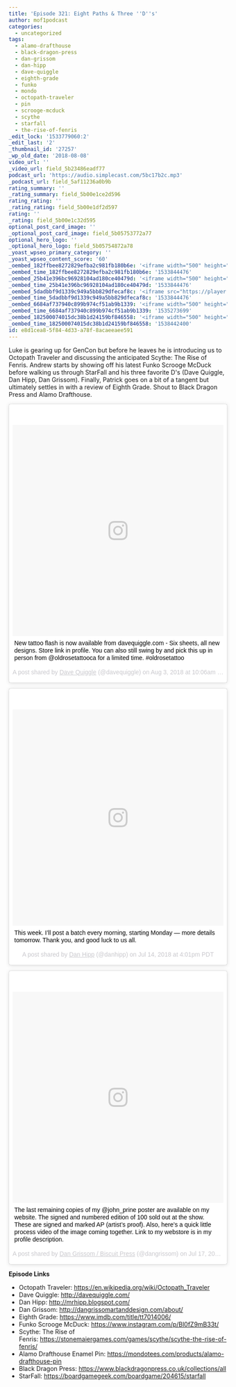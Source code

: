 ```yaml
---
title: 'Episode 321: Eight Paths & Three ''D''s'
author: mof1podcast
categories:
  - uncategorized
tags:
  - alamo-drafthouse
  - black-dragon-press
  - dan-grissom
  - dan-hipp
  - dave-quiggle
  - eighth-grade
  - funko
  - mondo
  - octopath-traveler
  - pin
  - scrooge-mcduck
  - scythe
  - starfall
  - the-rise-of-fenris
_edit_lock: '1533779060:2'
_edit_last: '2'
_thumbnail_id: '27257'
_wp_old_date: '2018-08-08'
video_url: ''
_video_url: field_5b23486eadf77
podcast_url: 'https://audio.simplecast.com/5bc17b2c.mp3'
_podcast_url: field_5af11236a0b9b
rating_summary: ''
_rating_summary: field_5b00e1ce2d596
rating_rating: ''
_rating_rating: field_5b00e1df2d597
rating: ''
_rating: field_5b00e1c32d595
optional_post_card_image: ''
_optional_post_card_image: field_5b05753772a77
optional_hero_logo: ''
_optional_hero_logo: field_5b05754872a78
_yoast_wpseo_primary_category: ''
_yoast_wpseo_content_score: '60'
_oembed_182ffbee8272829efba2c981fb180b6e: '<iframe width="500" height="281" src="https://www.youtube.com/embed/Seg_yBYPjG4?feature=oembed" frameborder="0" allow="autoplay; encrypted-media" allowfullscreen></iframe>'
_oembed_time_182ffbee8272829efba2c981fb180b6e: '1533844476'
_oembed_25b41e396bc96928104ad180ce40479d: '<iframe width="500" height="281" src="https://www.youtube.com/embed/MFWF9dU5Zc0?feature=oembed" frameborder="0" allow="autoplay; encrypted-media" allowfullscreen></iframe>'
_oembed_time_25b41e396bc96928104ad180ce40479d: '1533844476'
_oembed_5dadbbf9d1339c949a5bb829dfecaf8c: '<iframe src="https://player.vimeo.com/video/8386027?app_id=122963" width="500" height="281" frameborder="0" title="Alien for Christmas" webkitallowfullscreen mozallowfullscreen allowfullscreen></iframe>'
_oembed_time_5dadbbf9d1339c949a5bb829dfecaf8c: '1533844476'
_oembed_6684af737940c899b974cf51ab9b1339: '<iframe width="500" height="281" src="https://www.youtube.com/embed/gp-8oB53P7k?feature=oembed" frameborder="0" allow="autoplay; encrypted-media" allowfullscreen></iframe>'
_oembed_time_6684af737940c899b974cf51ab9b1339: '1535273699'
_oembed_182500074015dc38b1d24159bf846558: '<iframe width="500" height="281" src="https://www.youtube.com/embed/USPd0vX2sdc?feature=oembed" frameborder="0" allow="autoplay; encrypted-media" allowfullscreen></iframe>'
_oembed_time_182500074015dc38b1d24159bf846558: '1538442400'
id: e8d1cea8-5f84-4d33-a78f-8acaeeaee591
---
```

<p>Luke is gearing up for GenCon but before he leaves he is introducing us to Octopath Traveler and discussing the anticipated Scythe: The Rise of Fenris. Andrew starts by showing off his latest Funko Scrooge McDuck before walking us through StarFall and his three favorite D's (Dave Quiggle, Dan Hipp, Dan Grissom). Finally, Patrick goes on a bit of a tangent but ultimately settles in with a review of Eighth Grade. Shout to Black Dragon Press and Alamo Drafthouse.</p>
<blockquote class="instagram-media" data-instgrm-captioned data-instgrm-permalink="https://www.instagram.com/p/BmBkaJpjcjr/?utm_source=ig_embed" data-instgrm-version="9" style=" background:#FFF; border:0; border-radius:3px; box-shadow:0 0 1px 0 rgba(0,0,0,0.5),0 1px 10px 0 rgba(0,0,0,0.15); margin: 1px; max-width:540px; min-width:326px; padding:0; width:99.375%; width:-webkit-calc(100% - 2px); width:calc(100% - 2px);">
<div style="padding:8px;">
<div style=" background:#F8F8F8; line-height:0; margin-top:40px; padding:50.0% 0; text-align:center; width:100%;">
<div style=" background:url(data:image/png;base64,iVBORw0KGgoAAAANSUhEUgAAACwAAAAsCAMAAAApWqozAAAABGdBTUEAALGPC/xhBQAAAAFzUkdCAK7OHOkAAAAMUExURczMzPf399fX1+bm5mzY9AMAAADiSURBVDjLvZXbEsMgCES5/P8/t9FuRVCRmU73JWlzosgSIIZURCjo/ad+EQJJB4Hv8BFt+IDpQoCx1wjOSBFhh2XssxEIYn3ulI/6MNReE07UIWJEv8UEOWDS88LY97kqyTliJKKtuYBbruAyVh5wOHiXmpi5we58Ek028czwyuQdLKPG1Bkb4NnM+VeAnfHqn1k4+GPT6uGQcvu2h2OVuIf/gWUFyy8OWEpdyZSa3aVCqpVoVvzZZ2VTnn2wU8qzVjDDetO90GSy9mVLqtgYSy231MxrY6I2gGqjrTY0L8fxCxfCBbhWrsYYAAAAAElFTkSuQmCC); display:block; height:44px; margin:0 auto -44px; position:relative; top:-22px; width:44px;"></div>
</div>
<p style=" margin:8px 0 0 0; padding:0 4px;"> <a href="https://www.instagram.com/p/BmBkaJpjcjr/?utm_source=ig_embed" style=" color:#000; font-family:Arial,sans-serif; font-size:14px; font-style:normal; font-weight:normal; line-height:17px; text-decoration:none; word-wrap:break-word;" target="_blank">New tattoo flash is now available from davequiggle.com - Six sheets, all new designs. Store link in profile. You can also still swing by and pick this up in person from @oldrosetattooca for a limited time. #oldrosetattoo</a></p>
<p style=" color:#c9c8cd; font-family:Arial,sans-serif; font-size:14px; line-height:17px; margin-bottom:0; margin-top:8px; overflow:hidden; padding:8px 0 7px; text-align:center; text-overflow:ellipsis; white-space:nowrap;">A post shared by <a href="https://www.instagram.com/davequiggle/?utm_source=ig_embed" style=" color:#c9c8cd; font-family:Arial,sans-serif; font-size:14px; font-style:normal; font-weight:normal; line-height:17px;" target="_blank"> Dave Quiggle</a> (@davequiggle) on <time style=" font-family:Arial,sans-serif; font-size:14px; line-height:17px;" datetime="2018-08-03T17:06:36+00:00">Aug 3, 2018 at 10:06am PDT</time></p>
</div>
</blockquote>
<p> <script async defer src="//www.instagram.com/embed.js"></script></p>
<blockquote class="instagram-media" data-instgrm-captioned data-instgrm-permalink="https://www.instagram.com/p/BlOtF94FcAQ/?utm_source=ig_embed" data-instgrm-version="9" style=" background:#FFF; border:0; border-radius:3px; box-shadow:0 0 1px 0 rgba(0,0,0,0.5),0 1px 10px 0 rgba(0,0,0,0.15); margin: 1px; max-width:540px; min-width:326px; padding:0; width:99.375%; width:-webkit-calc(100% - 2px); width:calc(100% - 2px);">
<div style="padding:8px;">
<div style=" background:#F8F8F8; line-height:0; margin-top:40px; padding:51.24999999999999% 0; text-align:center; width:100%;">
<div style=" background:url(data:image/png;base64,iVBORw0KGgoAAAANSUhEUgAAACwAAAAsCAMAAAApWqozAAAABGdBTUEAALGPC/xhBQAAAAFzUkdCAK7OHOkAAAAMUExURczMzPf399fX1+bm5mzY9AMAAADiSURBVDjLvZXbEsMgCES5/P8/t9FuRVCRmU73JWlzosgSIIZURCjo/ad+EQJJB4Hv8BFt+IDpQoCx1wjOSBFhh2XssxEIYn3ulI/6MNReE07UIWJEv8UEOWDS88LY97kqyTliJKKtuYBbruAyVh5wOHiXmpi5we58Ek028czwyuQdLKPG1Bkb4NnM+VeAnfHqn1k4+GPT6uGQcvu2h2OVuIf/gWUFyy8OWEpdyZSa3aVCqpVoVvzZZ2VTnn2wU8qzVjDDetO90GSy9mVLqtgYSy231MxrY6I2gGqjrTY0L8fxCxfCBbhWrsYYAAAAAElFTkSuQmCC); display:block; height:44px; margin:0 auto -44px; position:relative; top:-22px; width:44px;"></div>
</div>
<p style=" margin:8px 0 0 0; padding:0 4px;"> <a href="https://www.instagram.com/p/BlOtF94FcAQ/?utm_source=ig_embed" style=" color:#000; font-family:Arial,sans-serif; font-size:14px; font-style:normal; font-weight:normal; line-height:17px; text-decoration:none; word-wrap:break-word;" target="_blank">This week. I’ll post a batch every morning, starting Monday — more details tomorrow. Thank you, and good luck to us all.</a></p>
<p style=" color:#c9c8cd; font-family:Arial,sans-serif; font-size:14px; line-height:17px; margin-bottom:0; margin-top:8px; overflow:hidden; padding:8px 0 7px; text-align:center; text-overflow:ellipsis; white-space:nowrap;">A post shared by <a href="https://www.instagram.com/danhipp/?utm_source=ig_embed" style=" color:#c9c8cd; font-family:Arial,sans-serif; font-size:14px; font-style:normal; font-weight:normal; line-height:17px;" target="_blank"> Dan Hipp</a> (@danhipp) on <time style=" font-family:Arial,sans-serif; font-size:14px; line-height:17px;" datetime="2018-07-14T23:01:14+00:00">Jul 14, 2018 at 4:01pm PDT</time></p>
</div>
</blockquote>
<p> <script async defer src="//www.instagram.com/embed.js"></script></p>
<blockquote class="instagram-media" data-instgrm-captioned data-instgrm-permalink="https://www.instagram.com/p/BlVpaezhC0Y/?utm_source=ig_embed" data-instgrm-version="9" style=" background:#FFF; border:0; border-radius:3px; box-shadow:0 0 1px 0 rgba(0,0,0,0.5),0 1px 10px 0 rgba(0,0,0,0.15); margin: 1px; max-width:540px; min-width:326px; padding:0; width:99.375%; width:-webkit-calc(100% - 2px); width:calc(100% - 2px);">
<div style="padding:8px;">
<div style=" background:#F8F8F8; line-height:0; margin-top:40px; padding:50% 0; text-align:center; width:100%;">
<div style=" background:url(data:image/png;base64,iVBORw0KGgoAAAANSUhEUgAAACwAAAAsCAMAAAApWqozAAAABGdBTUEAALGPC/xhBQAAAAFzUkdCAK7OHOkAAAAMUExURczMzPf399fX1+bm5mzY9AMAAADiSURBVDjLvZXbEsMgCES5/P8/t9FuRVCRmU73JWlzosgSIIZURCjo/ad+EQJJB4Hv8BFt+IDpQoCx1wjOSBFhh2XssxEIYn3ulI/6MNReE07UIWJEv8UEOWDS88LY97kqyTliJKKtuYBbruAyVh5wOHiXmpi5we58Ek028czwyuQdLKPG1Bkb4NnM+VeAnfHqn1k4+GPT6uGQcvu2h2OVuIf/gWUFyy8OWEpdyZSa3aVCqpVoVvzZZ2VTnn2wU8qzVjDDetO90GSy9mVLqtgYSy231MxrY6I2gGqjrTY0L8fxCxfCBbhWrsYYAAAAAElFTkSuQmCC); display:block; height:44px; margin:0 auto -44px; position:relative; top:-22px; width:44px;"></div>
</div>
<p style=" margin:8px 0 0 0; padding:0 4px;"> <a href="https://www.instagram.com/p/BlVpaezhC0Y/?utm_source=ig_embed" style=" color:#000; font-family:Arial,sans-serif; font-size:14px; font-style:normal; font-weight:normal; line-height:17px; text-decoration:none; word-wrap:break-word;" target="_blank">The last remaining copies of my @john_prine poster are available on my website. The signed and numbered edition of 100 sold out at the show. These are signed and marked AP (artist’s proof). Also, here’s a quick little process video of the image coming together. Link to my webstore is in my profile description.</a></p>
<p style=" color:#c9c8cd; font-family:Arial,sans-serif; font-size:14px; line-height:17px; margin-bottom:0; margin-top:8px; overflow:hidden; padding:8px 0 7px; text-align:center; text-overflow:ellipsis; white-space:nowrap;">A post shared by <a href="https://www.instagram.com/dangrissom/?utm_source=ig_embed" style=" color:#c9c8cd; font-family:Arial,sans-serif; font-size:14px; font-style:normal; font-weight:normal; line-height:17px;" target="_blank"> Dan Grissom / Biscuit Press</a> (@dangrissom) on <time style=" font-family:Arial,sans-serif; font-size:14px; line-height:17px;" datetime="2018-07-17T15:43:45+00:00">Jul 17, 2018 at 8:43am PDT</time></p>
</div>
</blockquote>
<p> <script async defer src="//www.instagram.com/embed.js"></script></p>
<p><strong>Episode Links</strong></p>
<ul>
<li>Octopath Traveler: <a href="https://en.wikipedia.org/wiki/Octopath_Traveler">https://en.wikipedia.org/wiki/Octopath_Traveler</a></li>
<li>Dave Quiggle: <a href="http://davequiggle.com/">http://davequiggle.com/</a></li>
<li>Dan Hipp: <a href="http://mrhipp.blogspot.com/">http://mrhipp.blogspot.com/</a></li>
<li>Dan Grissom: <a href="http://dangrissomartanddesign.com/about/">http://dangrissomartanddesign.com/about/</a></li>
<li>Eighth Grade: <a href="https://www.imdb.com/title/tt7014006/">https://www.imdb.com/title/tt7014006/</a></li>
<li>Funko Scrooge McDuck: <a href="https://www.instagram.com/p/Bl0fZ9mB33t/">https://www.instagram.com/p/Bl0fZ9mB33t/</a></li>
<li>Scythe: The Rise of Fenris: <a href="https://stonemaiergames.com/games/scythe/scythe-the-rise-of-fenris/">https://stonemaiergames.com/games/scythe/scythe-the-rise-of-fenris/</a></li>
<li>Alamo Drafthouse Enamel Pin: <a href="https://mondotees.com/products/alamo-drafthouse-pin">https://mondotees.com/products/alamo-drafthouse-pin</a></li>
<li>Black Dragon Press: <a href="https://www.blackdragonpress.co.uk/collections/all">https://www.blackdragonpress.co.uk/collections/all</a></li>
<li>StarFall: <a href="https://boardgamegeek.com/boardgame/204615/starfall">https://boardgamegeek.com/boardgame/204615/starfall</a></li>
</ul>
